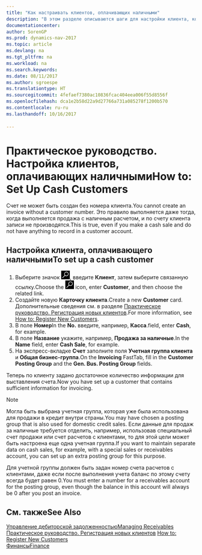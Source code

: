 ```yaml
---
title: "Как настраивать клиентов, оплачивающих наличными"
description: "В этом разделе описываются шаги для настройки клиента, который осуществляет оплату наличными."
documentationcenter: 
author: SorenGP
ms.prod: dynamics-nav-2017
ms.topic: article
ms.devlang: na
ms.tgt_pltfrm: na
ms.workload: na
ms.search.keywords: 
ms.date: 08/11/2017
ms.author: sgroespe
ms.translationtype: HT
ms.sourcegitcommit: 4fefaef7380ac10836fcac404eea006f55d8556f
ms.openlocfilehash: dca1e2b58d22a9d27766a731a085278f1200b570
ms.contentlocale: ru-ru
ms.lasthandoff: 10/16/2017

---
```

# <a name="how-to-set-up-cash-customers"></a><span data-ttu-id="8d03c-103">Практическое руководство. Настройка клиентов, оплачивающих наличными</span><span class="sxs-lookup"><span data-stu-id="8d03c-103">How to: Set Up Cash Customers</span></span>
<span data-ttu-id="8d03c-104">Счет не может быть создан без номера клиента.</span><span class="sxs-lookup"><span data-stu-id="8d03c-104">You cannot create an invoice without a customer number.</span></span> <span data-ttu-id="8d03c-105">Это правило выполняется даже тогда, когда выполняется продажа с наличным расчетом, и по счету клиента записи не производятся.</span><span class="sxs-lookup"><span data-stu-id="8d03c-105">This is true, even if you make a cash sale and do not have anything to record in a customer account.</span></span>  

## <a name="to-set-up-a-cash-customer"></a><span data-ttu-id="8d03c-106">Настройка клиента, оплачивающего наличными</span><span class="sxs-lookup"><span data-stu-id="8d03c-106">To set up a cash customer</span></span>  
1.  <span data-ttu-id="8d03c-107">Выберите значок ![Поиск страницы или отчета](media/ui-search/search_small.png "Значок поиска страницы или отчета"), введите **Клиент**, затем выберите связанную ссылку.</span><span class="sxs-lookup"><span data-stu-id="8d03c-107">Choose the ![Search for Page or Report](media/ui-search/search_small.png "Search for Page or Report icon") icon, enter **Customer**, and then choose the related link.</span></span>  
2.  <span data-ttu-id="8d03c-108">Создайте новую **Карточку клиента**.</span><span class="sxs-lookup"><span data-stu-id="8d03c-108">Create a new **Customer** card.</span></span> <span data-ttu-id="8d03c-109">Дополнительные сведения см. в разделе [Практическое руководство. Регистрация новых клиентов](sales-how-register-new-customers.md).</span><span class="sxs-lookup"><span data-stu-id="8d03c-109">For more information, see [How to: Register New Customers](sales-how-register-new-customers.md).</span></span>
3.  <span data-ttu-id="8d03c-110">В поле **Номер**</span><span class="sxs-lookup"><span data-stu-id="8d03c-110">In the **No.**</span></span> <span data-ttu-id="8d03c-111">введите, например, **Касса**.</span><span class="sxs-lookup"><span data-stu-id="8d03c-111">field, enter **Cash**, for example.</span></span>  
4.  <span data-ttu-id="8d03c-112">В поле **Название** укажите, например, **Продажа за наличные**.</span><span class="sxs-lookup"><span data-stu-id="8d03c-112">In the **Name** field, enter **Cash Sale**, for example.</span></span>  
5.  <span data-ttu-id="8d03c-113">На экспресс-вкладке **Счет** заполните поля **Учетная группа клиента** и **Общая бизнес-группа**.</span><span class="sxs-lookup"><span data-stu-id="8d03c-113">On the **Invoicing** FastTab, fill in the **Customer Posting Group** and the **Gen. Bus. Posting Group** fields.</span></span>  

 <span data-ttu-id="8d03c-114">Теперь по клиенту задано достаточное количество информации для выставления счета.</span><span class="sxs-lookup"><span data-stu-id="8d03c-114">Now you have set up a customer that contains sufficient information for invoicing.</span></span>  

> [!NOTE]  
>  <span data-ttu-id="8d03c-115">Могла быть выбрана учетная группа, которая уже была использована для продажи в кредит внутри страны.</span><span class="sxs-lookup"><span data-stu-id="8d03c-115">You may have chosen a posting group that is also used for domestic credit sales.</span></span> <span data-ttu-id="8d03c-116">Если данные для продаж за наличные требуется отделить, например, использовав специальный счет продажи или счет расчетов с клиентами, то для этой цели может быть настроена еще одна учетная группа.</span><span class="sxs-lookup"><span data-stu-id="8d03c-116">If you want to maintain separate data on cash sales, for example, with a special sales or receivables account, you can set up an extra posting group for this purpose.</span></span>  
>   
>  <span data-ttu-id="8d03c-117">Для учетной группы должен быть задан номер счета расчетов с клиентами, даже если после выполнения учета баланс по этому счету всегда будет равен 0.</span><span class="sxs-lookup"><span data-stu-id="8d03c-117">You must enter a number for a receivables account for the posting group, even though the balance in this account will always be 0 after you post an invoice.</span></span>  

## <a name="see-also"></a><span data-ttu-id="8d03c-118">См. также</span><span class="sxs-lookup"><span data-stu-id="8d03c-118">See Also</span></span>
[<span data-ttu-id="8d03c-119">Управление дебиторской задолженностью</span><span class="sxs-lookup"><span data-stu-id="8d03c-119">Managing Receivables</span></span>](receivables-manage-receivables.md)  
<span data-ttu-id="8d03c-120">[Практическое руководство. Регистрация новых клиентов](sales-how-register-new-customers.md)  </span><span class="sxs-lookup"><span data-stu-id="8d03c-120">[How to: Register New Customers](sales-how-register-new-customers.md)  </span></span>  
[<span data-ttu-id="8d03c-121">Финансы</span><span class="sxs-lookup"><span data-stu-id="8d03c-121">Finance</span></span>](finance.md)  



